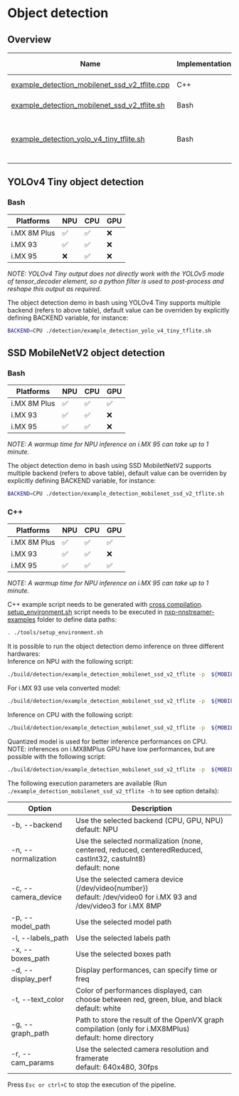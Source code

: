 # Object detection

## Overview
Name | Implementation | Model | ML engine | Features
--- | --- | --- | --- | --- |
[example_detection_mobilenet_ssd_v2_tflite.cpp](./cpp/example_detection_mobilenet_ssd_v2_tflite.cpp) | C++ | SSD MobileNetV2 | TFLite | camera<br>gst-launch<br>
[example_detection_mobilenet_ssd_v2_tflite.sh](./example_detection_mobilenet_ssd_v2_tflite.sh) | Bash | SSD MobileNetV2 | TFLite | camera<br>gst-launch<br>
[example_detection_yolo_v4_tiny_tflite.sh](./example_detection_yolo_v4_tiny_tflite.sh) | Bash | YOLOv4 Tiny | TFLite | camera<br>gst-launch<br>[custom python tensor_filter](./postprocess_yolov4_tiny.py)

## YOLOv4 Tiny object detection 
### Bash
|   Platforms  | NPU | CPU | GPU |
| ------------ | --- | --- | --- |
| i.MX 8M Plus | :white_check_mark: | :white_check_mark: | :x: |
|   i.MX 93    | :white_check_mark: | :white_check_mark: | :x: |
|   i.MX 95    | :x: | :white_check_mark: | :x: |

*NOTE: YOLOv4 Tiny output does not directly work with the YOLOv5 mode of tensor_decoder element, so a python filter is used to post-process and reshape this output as required.*

The object detection demo in bash using YOLOv4 Tiny supports multiple backend (refers to above table), default value can be overriden by explicitly defining BACKEND variable, for instance:
```bash
BACKEND=CPU ./detection/example_detection_yolo_v4_tiny_tflite.sh
```

## SSD MobileNetV2 object detection
### Bash
|   Platforms  | NPU | CPU | GPU |
| ------------ | --- | --- | --- |
| i.MX 8M Plus | :white_check_mark: | :white_check_mark: | :white_check_mark: |
|   i.MX 93    | :white_check_mark: | :white_check_mark: | :x: |
|   i.MX 95    | :white_check_mark: | :white_check_mark: | :x: |

*NOTE: A warmup time for NPU inference on i.MX 95 can take up to 1 minute.*

The object detection demo in bash using SSD MobiletNetV2 supports multiple backend (refers to above table), default value can be overriden by explicitly defining BACKEND variable, for instance:
```bash
BACKEND=CPU ./detection/example_detection_mobilenet_ssd_v2_tflite.sh
```
### C++
|   Platforms  | NPU | CPU | GPU |
| ------------ | --- | --- | --- |
| i.MX 8M Plus | :white_check_mark: | :white_check_mark: | :white_check_mark: |
|   i.MX 93    | :white_check_mark: | :white_check_mark: | :x: |
|   i.MX 95    | :white_check_mark: | :white_check_mark: | :white_check_mark: |

*NOTE: A warmup time for NPU inference on i.MX 95 can take up to 1 minute.*

C++ example script needs to be generated with [cross compilation](../). [setup_environment.sh](../tools/setup_environment.sh) script needs to be executed in [nxp-nnstreamer-examples](../) folder to define data paths:
```bash
. ./tools/setup_environment.sh
```

It is possible to run the object detection demo inference on three different hardwares:<br>
Inference on NPU with the following script:
```bash
./build/detection/example_detection_mobilenet_ssd_v2_tflite -p  ${MOBILENETV2_QUANT} -l ${COCO_LABELS} -x ${MOBILENETV2_BOXES}
```
For i.MX 93 use vela converted model:
```bash
./build/detection/example_detection_mobilenet_ssd_v2_tflite -p  ${MOBILENETV2_QUANT_VELA} -l ${COCO_LABELS} -x ${MOBILENETV2_BOXES}
```

Inference on CPU with the following script:
```bash
./build/detection/example_detection_mobilenet_ssd_v2_tflite -p  ${MOBILENETV2_QUANT} -l ${COCO_LABELS} -x ${MOBILENETV2_BOXES} -b CPU
```
Quantized model is used for better inference performances on CPU.<br>
NOTE: inferences on i.MX8MPlus GPU have low performances, but are possible with the following script:
```bash
./build/detection/example_detection_mobilenet_ssd_v2_tflite -p  ${MOBILENETV2} -l ${COCO_LABELS} -x ${MOBILENETV2_BOXES} -b GPU -n centeredReduced
```
The following execution parameters are available (Run ``` ./example_detection_mobilenet_ssd_v2_tflite -h``` to see option details):

Option | Description
--- | ---
-b, --backend | Use the selected backend (CPU, GPU, NPU)<br> default: NPU
-n, --normalization | Use the selected normalization (none, centered, reduced, centeredReduced, castInt32, castuInt8)<br> default: none
-c, --camera_device | Use the selected camera device (/dev/video{number})<br>default: /dev/video0 for i.MX 93 and /dev/video3 for i.MX 8MP
-p, --model_path | Use the selected model path
-l, --labels_path | Use the selected labels path
-x, --boxes_path | Use the selected boxes path
-d, --display_perf |Display performances, can specify time or freq
-t, --text_color | Color of performances displayed, can choose between red, green, blue, and black<br> default: white
-g, --graph_path | Path to store the result of the OpenVX graph compilation (only for i.MX8MPlus)<br> default: home directory
-r, --cam_params | Use the selected camera resolution and framerate<br> default: 640x480, 30fps

Press ```Esc or ctrl+C``` to stop the execution of the pipeline.